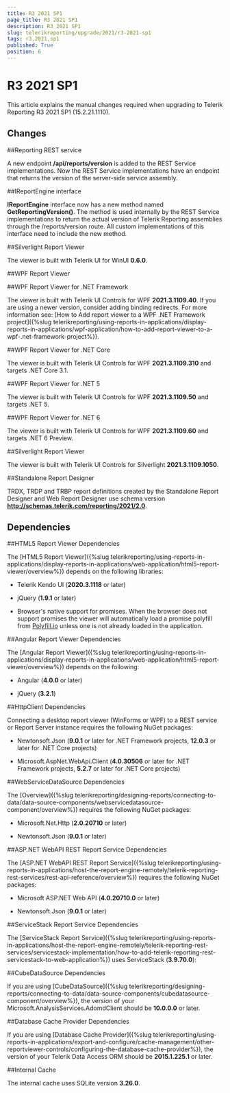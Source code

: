 ```yaml
---
title: R3 2021 SP1
page_title: R3 2021 SP1 
description: R3 2021 SP1
slug: telerikreporting/upgrade/2021/r3-2021-sp1
tags: r3,2021,sp1
published: True
position: 6
---
```


# R3 2021 SP1

This article explains the manual changes required when upgrading to Telerik Reporting R3 2021 SP1 (15.2.21.1110).

## Changes

##Reporting REST service

A new endpoint __/api/reports/version__ is added to the REST Service implementations. Now the REST Service implementations have an endpoint that returns the version of the server-side service assembly. 

##IReportEngine interface

__IReportEngine__ interface now has a new method named __GetReportingVersion()__. The method is used internally by the REST Service implementations to return the actual version of Telerik Reporting assemblies through the /reports/version route. All custom implementations of this interface need to include the new method. 

##Silverlight Report Viewer

The viewer is built with Telerik UI for WinUI __0.6.0__. 

##WPF Report Viewer

##WPF Report Viewer for .NET Framework

The viewer is built with Telerik UI Controls for WPF __2021.3.1109.40__. If you are using a newer version, consider adding binding redirects. For more information see: [How to Add report viewer to a WPF .NET Framework project]({%slug telerikreporting/using-reports-in-applications/display-reports-in-applications/wpf-application/how-to-add-report-viewer-to-a-wpf-.net-framework-project%}).

##WPF Report Viewer for .NET Core

The viewer is built with Telerik UI Controls for WPF __2021.3.1109.310__ and targets .NET Core 3.1. 

##WPF Report Viewer for .NET 5

The viewer is built with Telerik UI Controls for WPF __2021.3.1109.50__ and targets .NET 5. 

##WPF Report Viewer for .NET 6

The viewer is built with Telerik UI Controls for WPF __2021.3.1109.60__ and targets .NET 6 Preview. 

##Silverlight Report Viewer

The viewer is built with Telerik UI Controls for Silverlight __2021.3.1109.1050__. 

##Standalone Report Designer

TRDX, TRDP and TRBP report definitions created by the Standalone Report Designer and Web Report Designer use schema version __http://schemas.telerik.com/reporting/2021/2.0__. 

## Dependencies

##HTML5 Report Viewer Dependencies

The [HTML5 Report Viewer]({%slug telerikreporting/using-reports-in-applications/display-reports-in-applications/web-application/html5-report-viewer/overview%}) depends on the following libraries: 

* Telerik Kendo UI (__2020.3.1118__ or later) 

* jQuery (__1.9.1__ or later) 

* Browser's native support for promises. When the browser does not support promises the viewer will automatically load a promise polyfill from [Polyfill.io](https://polyfill.io) unless one is not already loaded in the application. 

##Angular Report Viewer Dependencies

The [Angular Report Viewer]({%slug telerikreporting/using-reports-in-applications/display-reports-in-applications/web-application/html5-report-viewer/overview%}) depends on the following: 

* Angular (__4.0.0__ or later) 

* jQuery (__3.2.1__) 

##HttpClient Dependencies

Connecting a desktop report viewer (WinForms or WPF) to a REST service or Report Server instance requires the following NuGet packages: 

* Newtonsoft.Json (__9.0.1__ or later for .NET Framework projects, __12.0.3__ or later for .NET Core projects) 

* Microsoft.AspNet.WebApi.Client (__4.0.30506__ or later for .NET Framework projects, __5.2.7__ or later for .NET Core projects) 

##WebServiceDataSource Dependencies

The [Overview]({%slug telerikreporting/designing-reports/connecting-to-data/data-source-components/webservicedatasource-component/overview%}) requires the following NuGet packages: 

* Microsoft.Net.Http (__2.0.20710__ or later) 

* Newtonsoft.Json (__9.0.1__ or later) 

##ASP.NET WebAPI REST Report Service Dependencies

The [ASP.NET WebAPI REST Report Service]({%slug telerikreporting/using-reports-in-applications/host-the-report-engine-remotely/telerik-reporting-rest-services/rest-api-reference/overview%}) requires the following NuGet packages: 

* Microsoft ASP.NET Web API (__4.0.20710.0__ or later) 

* Newtonsoft.Json (__9.0.1__ or later) 

##ServiceStack Report Service Dependencies

The [ServiceStack Report Service]({%slug telerikreporting/using-reports-in-applications/host-the-report-engine-remotely/telerik-reporting-rest-services/servicestack-implementation/how-to-add-telerik-reporting-rest-servicestack-to-web-application%}) uses ServiceStack (__3.9.70.0__): 

##CubeDataSource Dependencies

If you are using [CubeDataSource]({%slug telerikreporting/designing-reports/connecting-to-data/data-source-components/cubedatasource-component/overview%}), the version of your Microsoft.AnalysisServices.AdomdClient should be __10.0.0.0__ or later. 

##Database Cache Provider Dependencies

If you are using [Database Cache Provider]({%slug telerikreporting/using-reports-in-applications/export-and-configure/cache-management/other-reportviewer-controls/configuring-the-database-cache-provider%}), the version of your Telerik Data Access ORM should be __2015.1.225.1__ or later. 

##Internal Cache

The internal cache uses SQLite version __3.26.0__.
